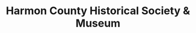 ---
layout: repo
title: "Harmon County Historical Society & Museum"
id: 24865
permalink: repos/24865/
---